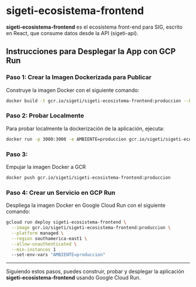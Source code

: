 # sigeti-ecosistema-frontend

**sigeti-ecosistema-frontend** es el ecosistema front-end para SIG, escrito en React, que consume datos desde la API (sigeti-api).

## Instrucciones para Desplegar la App con GCP Run

### Paso 1: Crear la Imagen Dockerizada para Publicar

Construye la imagen Docker con el siguiente comando:

```sh
docker build -t gcr.io/sigeti/sigeti-ecosistema-frontend:produccion --build-arg AMBIENTE=produccion .
```

### Paso 2: Probar Localmente

Para probar localmente la dockerización de la aplicación, ejecuta:

```sh
docker run -p 3000:3000 -e AMBIENTE=produccion gcr.io/sigeti/sigeti-ecosistema-frontend:produccion
```

### Paso 3: 

Empujar la imagen Docker a GCR

```sh
docker push gcr.io/sigeti/sigeti-ecosistema-frontend:produccion
```

### Paso 4: Crear un Servicio en GCP Run

Despliega la imagen Docker en Google Cloud Run con el siguiente comando:

```sh
gcloud run deploy sigeti-ecosistema-frontend \
  --image gcr.io/sigeti/sigeti-ecosistema-frontend:produccion \
  --platform managed \
  --region southamerica-east1 \
  --allow-unauthenticated \
  --min-instances 1
  --set-env-vars "AMBIENTE=produccion"
```
---

Siguiendo estos pasos, puedes construir, probar y desplegar la aplicación **sigeti-ecosistema-frontend** usando Google Cloud Run.